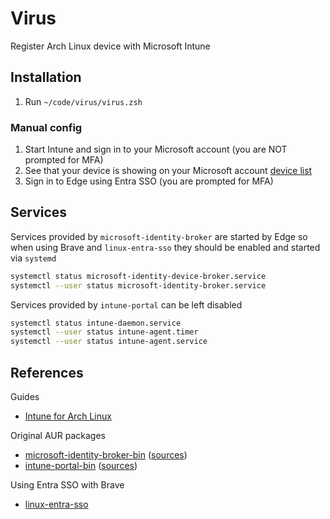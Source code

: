 # Virus

Register Arch Linux device with Microsoft Intune

## Installation

1. Run `~/code/virus/virus.zsh`

### Manual config

1. Start Intune and sign in to your Microsoft account (you are NOT prompted for MFA)
2. See that your device is showing on your Microsoft account [device list](https://myaccount.microsoft.com/device-list)
3. Sign in to Edge using Entra SSO (you are prompted for MFA)

## Services

Services provided by `microsoft-identity-broker` are started by Edge so when using Brave and `linux-entra-sso` they should be enabled and started via `systemd`

```sh
systemctl status microsoft-identity-device-broker.service
systemctl --user status microsoft-identity-broker.service
```

Services provided by `intune-portal` can be left disabled

```sh
systemctl status intune-daemon.service
systemctl --user status intune-agent.timer
systemctl --user status intune-agent.service
```

## References

Guides

- [Intune for Arch Linux](https://git.recolic.net/root/microsoft-intune-archlinux)

Original AUR packages

- [microsoft-identity-broker-bin](https://aur.archlinux.org/packages/microsoft-identity-broker-bin) ([sources](https://packages.microsoft.com/ubuntu/24.04/prod/pool/main/m/microsoft-identity-broker/))
- [intune-portal-bin](https://aur.archlinux.org/packages/intune-portal-bin) ([sources](https://packages.microsoft.com/ubuntu/24.04/prod/pool/main/i/intune-portal/))

Using Entra SSO with Brave

- [linux-entra-sso](https://github.com/siemens/linux-entra-sso)


